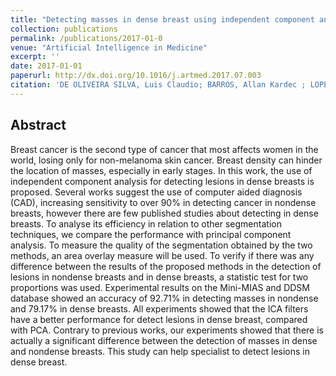 ```yaml
---
title: "Detecting masses in dense breast using independent component analysis"
collection: publications
permalink: /publications/2017-01-0
venue: "Artificial Intelligence in Medicine"
excerpt: ''
date: 2017-01-01
paperurl: http://dx.doi.org/10.1016/j.artmed.2017.07.003
citation: 'DE OLIVEIRA SILVA, Luis Claudio; BARROS, Allan Kardec ; LOPES, Marcus Vinicius . <b>Detecting masses in dense breast using independent component analysis</b>. <i>Artificial Intelligence in Medicine</i>, v. 80, p. 29-38, 2017.'
---
```


## Abstract
Breast cancer is the second type of cancer that most affects women in the world, losing only for non-melanoma skin cancer. Breast density can hinder the location of masses, especially in early stages. In this work, the use of independent component analysis for detecting lesions in dense breasts is proposed. Several works suggest the use of computer aided diagnosis (CAD), increasing sensitivity to over 90% in detecting cancer in nondense breasts, however there are few published studies about detecting in dense breasts. To analyse its efficiency in relation to other segmentation techniques, we compare the performance with principal component analysis. To measure the quality of the segmentation obtained by the two methods, an area overlay measure will be used. To verify if there was any difference between the results of the proposed methods in the detection of lesions in nondense breasts and in dense breasts, a statistic test for two proportions was used. Experimental results on the Mini-MIAS and DDSM database showed an accuracy of 92.71% in detecting masses in nondense and 79.17% in dense breasts. All experiments showed that the ICA filters have a better performance for detect lesions in dense breast, compared with PCA. Contrary to previous works, our experiments showed that there is actually a significant difference between the detection of masses in dense and nondense breasts. This study can help specialist to detect lesions in dense breast.



